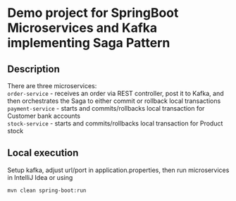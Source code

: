 # Demo project for SpringBoot Microservices and Kafka implementing Saga Pattern

## Description
There are three microservices: \
`order-service` - receives an order via REST controller, post it to Kafka, and then orchestrates the Saga to either commit or rollback local transactions \
`payment-service` - starts and commits/rollbacks local transaction for Customer bank accounts \
`stock-service` - starts and commits/rollbacks local transaction for Product stock

## Local execution
Setup kafka, adjust url/port in application.properties, then run microservices in IntelliJ Idea or using 
```shell
mvn clean spring-boot:run
```

